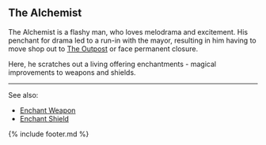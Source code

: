 ## The Alchemist
The Alchemist is a flashy man, who loves melodrama and excitement. His penchant for drama led to a run-in with the
  mayor, resulting in him having to move shop out to [The Outpost](../outpost/index.md) or face permanent closure.

Here, he scratches out a living offering enchantments - magical improvements to weapons and shields.

---

See also:
 - [Enchant Weapon](enchant_weapon.md)
 - [Enchant Shield](enchant_shield.md)

{% include footer.md %}
